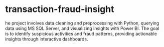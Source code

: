 # transaction-fraud-insight
he project involves data cleaning and preprocessing with Python, querying data using MS SQL Server, and visualizing insights with Power BI. The goal is to identify suspicious activities and fraud patterns, providing actionable insights through interactive dashboards.
